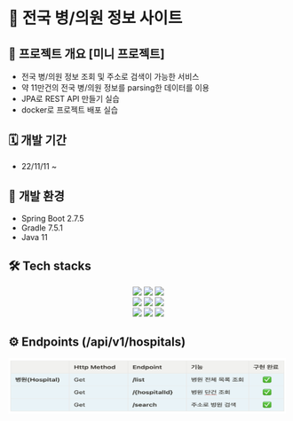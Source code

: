 # 🏥 전국 병/의원 정보 사이트
## 📍 프로젝트 개요 [미니 프로젝트]
- 전국 병/의원 정보 조회 및 주소로 검색이 가능한 서비스
- 약 11만건의 전국 병/의원 정보를 parsing한 데이터를 이용
- JPA로 REST API 만들기 실습 
- docker로 프로젝트 배포 실습 

## 🗓️ 개발 기간 
- 22/11/11 ~

## 🚜 개발 환경
- Spring Boot 2.7.5
- Gradle 7.5.1
- Java 11

## 🛠️ Tech stacks
<div align="center">
	<img src="https://img.shields.io/badge/Java-007396?style=flat&logo=Java&logoColor=white" />
    <img src="https://img.shields.io/badge/Spring Boot-6DB33F?style=flat&logo=Spring Boot&logoColor=white" />
    <img src="https://img.shields.io/badge/Mustache-grey?" />
    </br>
    <img src="https://img.shields.io/badge/IntelliJ Ultimate-FF007F?style=flat&logo=IntelliJ IDEA&logoColor=white" />
    <img src="https://img.shields.io/badge/MySQL Workbench-4479A1?style=flat&logo=MySQL&logoColor=white" />
    <img src="https://img.shields.io/badge/AWS EC2-FF9900?style=flat&logo=Amazon EC2&logoColor=white" />
    </br>
    <img src="https://img.shields.io/badge/Docker-2496ED?style=flat&logo=Docker&logoColor=white" />
    <img src="https://img.shields.io/badge/GitHub-181717?style=flat&logo=GitHub&logoColor=white" />
    <img src="https://img.shields.io/badge/Swagger-85EA2D?style=flat&logo=Swagger&logoColor=white" />
</div>

## ⚙️ Endpoints (/api/v1/hospitals)
<img src="img/hospital-endpoints.png" width="500" height="100">

